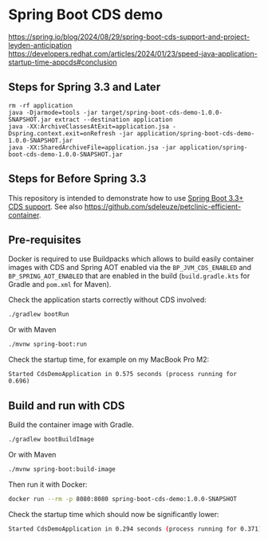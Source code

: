# Spring Boot CDS demo
https://spring.io/blog/2024/08/29/spring-boot-cds-support-and-project-leyden-anticipation
https://developers.redhat.com/articles/2024/01/23/speed-java-application-startup-time-appcds#conclusion

## Steps for Spring 3.3 and Later
````
rm -rf application  
java -Djarmode=tools -jar target/spring-boot-cds-demo-1.0.0-SNAPSHOT.jar extract --destination application
java -XX:ArchiveClassesAtExit=application.jsa -Dspring.context.exit=onRefresh -jar application/spring-boot-cds-demo-1.0.0-SNAPSHOT.jar
java -XX:SharedArchiveFile=application.jsa -jar application/spring-boot-cds-demo-1.0.0-SNAPSHOT.jar 
````

## Steps for Before Spring 3.3



This repository is intended to demonstrate how to use [Spring Boot 3.3+ CDS support](https://docs.spring.io/spring-boot/how-to/class-data-sharing.html). See also https://github.com/sdeleuze/petclinic-efficient-container.
 
## Pre-requisites

Docker is required to use Buildpacks which allows to build easily container images with CDS and Spring AOT enabled
via the `BP_JVM_CDS_ENABLED` and `BP_SPRING_AOT_ENABLED` that are enabled in the build (`build.gradle.kts`
for Gradle and `pom.xml` for Maven).

Check the application starts correctly without CDS involved:
```bash
./gradlew bootRun
```

Or with Maven
```bash
./mvnw spring-boot:run
```

Check the startup time, for example on my MacBook Pro M2:
```
Started CdsDemoApplication in 0.575 seconds (process running for 0.696)
```

## Build and run with CDS

Build the container image with Gradle.
```bash
./gradlew bootBuildImage
```

Or with Maven
```bash
./mvnw spring-boot:build-image
```

Then run it with Docker:
```bash
docker run --rm -p 8080:8080 spring-boot-cds-demo:1.0.0-SNAPSHOT
```

Check the startup time which should now be significantly lower:
```bash
Started CdsDemoApplication in 0.294 seconds (process running for 0.371)
```
